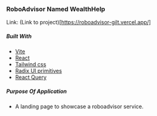 
### RoboAdvisor Named WealthHelp
Link: (Link to project)[https://roboadvisor-gilt.vercel.app/]

##### Built With
- [Vite](https://vitejs.dev)
- [React](https://react.dev)
- [Tailwind css](https://tailwindcss.com)
- [Radix UI primitives](https://www.radix-ui.com/primitives)
- [React Query](https://tanstack.com/query/latest)


##### Purpose Of Application
- A landing page to showcase a roboadvisor service.
